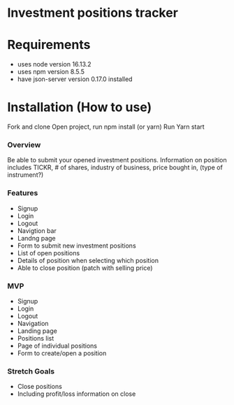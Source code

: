# Investment positions tracker

# Requirements
* uses node version 16.13.2
* uses npm version 8.5.5
* have json-server version 0.17.0 installed

# Installation (How to use)
Fork and clone
Open project, run npm install (or yarn)
Run Yarn start

### Overview
Be able to submit your opened investment positions. Information on position includes TICKR, # of shares, industry of business, price bought in, (type of instrument?)

### Features
* Signup
* Login
* Logout
* Navigtion bar
* Landng page
* Form to submit new investment positions
* List of open positions
* Details of position when selecting which position
* Able to close position (patch with selling price)

### MVP 
* Signup
* Login
* Logout
* Navigation
* Landing page
* Positions list
* Page of individual positions
* Form to create/open a position

### Stretch Goals
* Close positions 
* Including profit/loss information on close